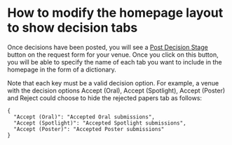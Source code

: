 # How to modify the homepage layout to show decision tabs

Once decisions have been posted, you will see a [Post Decision Stage](../../reference/stages/post-decision-stage.md) button on the request form for your venue. Once you click on this button, you will be able to specify the name of each tab you want to include in the homepage in the form of a dictionary.

Note that each key must be a valid decision option. For example, a venue with the decision options Accept (Oral), Accept (Spotlight), Accept (Poster) and Reject could choose to hide the rejected papers tab as follows:

```
{
  "Accept (Oral)": "Accepted Oral submissions",
  "Accept (Spotlight)": "Accepted Spotlight submissions",
  "Accept (Poster)": "Accepted Poster submissions"
}
```
